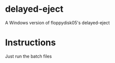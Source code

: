 # delayed-eject
A Windows version of floppydisk05's delayed-eject

# Instructions
Just run the batch files
